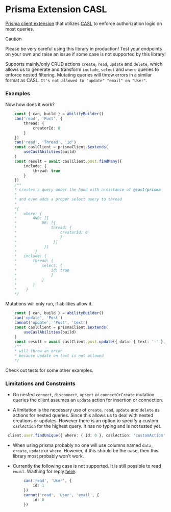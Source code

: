 # Prisma Extension CASL


[Prisma client extension](https://www.prisma.io/docs/orm/prisma-client/client-extensions) that utilizes [CASL](https://casl.js.org/) to enforce authorization logic on most queries. 

> [!CAUTION]
> Please be very careful using this library in production! Test your endpoints on your own and raise an issue if some case is not supported by this library!

Supports mainly/only CRUD actions `create`, `read`, `update` and `delete`, which allows us to generate and transform `include`, `select` and `where` queries to enforce nested filtering.
Mutating queries will throw errors in a similar format as CASL. `It's not allowed to "update" "email" on "User"`.

### Examples

Now how does it work?

```ts
    const { can, build } = abilityBuilder()
    can('read', 'Post', {
        thread: {
            creatorId: 0
        }
    })
    can('read', 'Thread', 'id')
    const caslClient = prismaClient.$extends(
        useCaslAbilities(build)
    )
    const result = await caslClient.post.findMany({
        include: {
            thread: true
        }
    })
    /** 
    * creates a query under the hood with assistance of @casl/prisma
    * 
    * and even adds a proper select query to thread
    *  
    *{
    *   where: {
    *       AND: [{
    *           OR: [{
    *               thread: {
    *                   creatorId: 0
    *                   }
    *                }]
    *            }]
    *        }
    *   include: {
    *       thread: {
    *           select: {
    *               id: true
    *               }
    *           }
    *       }
    *    }
    */
```
Mutations will only run, if abilities allow it.

```ts
    const { can, build } = abilityBuilder()
    can('update', 'Post')
    cannot('update', 'Post', 'text')
    const caslClient = prismaClient.$extends(
        useCaslAbilities(build)
    )
    const result = await caslClient.post.update({ data: { text: '-' }, where: { id: 0 }})
    /** 
    * will throw an error
    * because update on text is not allowed
    */
```

Check out tests for some other examples.


### Limitations and Constraints

- On nested `connect`, `disconnect`, `upsert` or `connectOrCreate` mutation queries the client assumes an `update` action for insertion or connection.

- A limitation is the necessary use of `create`, `read`, `update` and `delete` as actions for nested queries. Since this allows us to deal with nested creations or updates. However there is an option to specify a custom `caslAction` for the highest query. It has no typing and is not tested yet. 

```ts
 client.user.findUnique({ where: { id: 0 }, caslAction: 'customAction' })
 ```

- When using prisma probably no one will use columns named `data`, `create`, `update` or `where`. However, if this should be the case, then this library most probably won't work.

- Currently the following case is not supported. It is still possible to read `email`. Waithing for reply [here](https://github.com/stalniy/casl/discussions/948).

```ts
        can('read', 'User', {
            id: 1
        })
        cannot('read', 'User', 'email', {
            id: 0
        })
```
